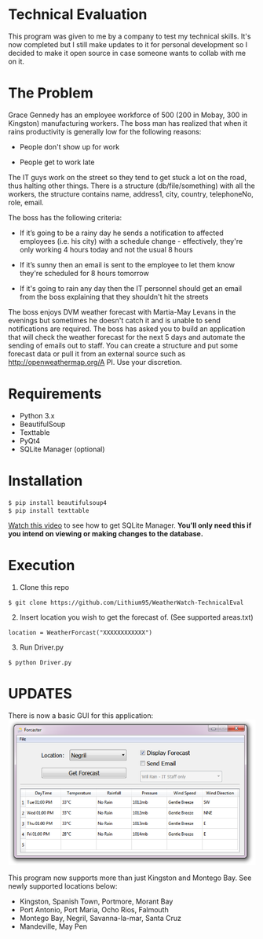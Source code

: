 # Technical Evaluation

This program was given to me by a company to test my technical skills. It's now completed but I still make updates to it for personal development so I decided to make it open source in case someone wants to collab with me on it. 

# The Problem

Grace Gennedy has an employee workforce of 500 (200 in Mobay, 300 in Kingston) manufacturing workers. The boss man has realized that when it rains productivity is generally low for the following reasons:

*	People don't show up for work

*	People get to work late


The IT guys work on the street so they tend to get stuck a lot on the road, thus halting other things. There is a structure (db/file/something) with all the workers, the structure contains name, address1, city, country, telephoneNo, role, email.

The boss has the following criteria:

*	If it’s going to be a rainy day he sends a notification to affected employees (i.e. his city) with a schedule change - effectively, they're only working 4 hours today and not the usual 8 hours

*	If it’s sunny then an email is sent to the employee to let them know they're scheduled for 8 hours tomorrow  

*	If it's going to rain any day then the IT personnel should get an email from the boss explaining that they shouldn't hit the streets


The boss enjoys DVM weather forecast with Martia-May Levans in the evenings but sometimes he doesn't catch it and is unable to send notifications are required.
The boss has asked you to build an application that will check the weather forecast for the next 5 days and automate the sending of emails out to staff. You can create a structure and put some forecast data or pull it from an external source such as http://openweathermap.org/A PI. Use your discretion.

# Requirements 
* Python 3.x
* BeautifulSoup
* Texttable
* PyQt4
* SQLite Manager (optional)

# Installation
```
$ pip install beautifulsoup4
$ pip install texttable
```
[Watch this video](https://www.youtube.com/watch?v=yKDzj70fNeg) to see how to get SQLite Manager. **You'll only need this if you intend on viewing or making changes to the database.**

# Execution 

1. Clone this repo
```
$ git clone https://github.com/Lithium95/WeatherWatch-TechnicalEval
```

2. Insert location you wish to get the forecast of. (See supported areas.txt)
```
location = WeatherForcast("XXXXXXXXXXXX")
```

3. Run Driver.py
```
$ python Driver.py
```

# UPDATES
There is now a basic GUI for this application:
![alt](img/preview.png)

This program now supports more than just Kingston and Montego Bay. 
See newly supported locations below:
* Kingston, Spanish Town, Portmore, Morant Bay
* Port Antonio, Port Maria, Ocho Rios, Falmouth
* Montego Bay, Negril, Savanna-la-mar, Santa Cruz
* Mandeville, May Pen

